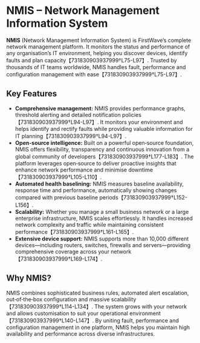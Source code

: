 # NMIS – Network Management Information System

**NMIS** (Network Management Information System) is FirstWave’s complete network management platform. It monitors the status and performance of any organisation’s IT environment, helping you discover devices, identify faults and plan capacity【731830903937999†L75-L97】. Trusted by thousands of IT teams worldwide, NMIS handles fault, performance and configuration management with ease【731830903937999†L75-L97】.

## Key Features

- **Comprehensive management:** NMIS provides performance graphs, threshold alerting and detailed notification policies【731830903937999†L94-L97】. It monitors your environment and helps identify and rectify faults while providing valuable information for IT planning【731830903937999†L94-L97】.
- **Open‑source intelligence:** Built on a powerful open‑source foundation, NMIS offers flexibility, transparency and continuous innovation from a global community of developers【731830903937999†L177-L183】. The platform leverages open‑source to deliver proactive insights that enhance network performance and minimise downtime【731830903937999†L105-L110】.
- **Automated health baselining:** NMIS measures baseline availability, response time and performance, automatically showing changes compared with previous baseline periods【731830903937999†L152-L156】.
- **Scalability:** Whether you manage a small business network or a large enterprise infrastructure, NMIS scales effortlessly. It handles increased network complexity and traffic while maintaining consistent performance【731830903937999†L161-L165】.
- **Extensive device support:** NMIS supports more than 10,000 different devices—including routers, switches, firewalls and servers—providing comprehensive coverage across your network【731830903937999†L169-L174】.

## Why NMIS?

NMIS combines sophisticated business rules, automated alert escalation, out‑of‑the‑box configuration and massive scalability【731830903937999†L114-L134】. The system grows with your network and allows customisation to suit your operational environment【731830903937999†L140-L147】. By uniting fault, performance and configuration management in one platform, NMIS helps you maintain high availability and performance across diverse infrastructures.
